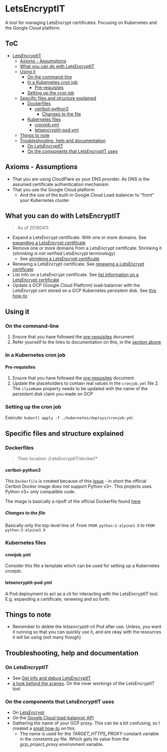 # LetsEncryptIT

A tool for managing LetsEncrypt certificates. Focusing on Kubernetes and the Google Cloud platform.

## ToC <!-- omit in toc -->

- [LetsEncryptIT](#letsencryptit)
  - [Axioms - Assumptions](#axioms---assumptions)
  - [What you can do with LetsEncryptIT](#what-you-can-do-with-letsencryptit)
  - [Using it](#using-it)
    - [On the command-line](#on-the-command-line)
    - [In a Kubernetes cron job](#in-a-kubernetes-cron-job)
      - [Pre-requisites](#pre-requisites)
    - [Setting up the cron job](#setting-up-the-cron-job)
  - [Specific files and structure explained](#specific-files-and-structure-explained)
    - [Dockerfiles](#dockerfiles)
      - [certbot-python3](#certbot-python3)
        - [Changes to the file](#changes-to-the-file)
    - [Kubernetes files](#kubernetes-files)
      - [cronjob.yml](#cronjobyml)
      - [letsencryptit-pod.yml](#letsencryptit-podyml)
  - [Things to note](#things-to-note)
  - [Troubleshooting, help and documentation](#troubleshooting-help-and-documentation)
    - [On LetsEncryptIT](#on-letsencryptit)
    - [On the components that LetsEncryptIT uses](#on-the-components-that-letsencryptit-uses)

## Axioms - Assumptions

- That you are using CloudFlare as your DNS provider. As DNS is the assumed certificate authentication mechanism
- That you use the Google Cloud platform
  - And the use of the built-in Google Cloud Load-balancer to "front" your Kubernetes cluster

## What you can do with LetsEncryptIT

> As of 20190411

- Expand a LetsEncrypt certificate. With one or more domains. See [expanding a LetsEncrypt certificate](./docs/expanding_letsencrypt_cert.md)
- Remove one or more domains from a LetsEncrypt certificate. Shrinking it (_shrinking_ is not verified LetsEncrypt terminology)
  - See [shrinking a LetsEncrypt certificate](./docs/shrink_letsencrypt_cert.md)
- Renewing a LetsEncrypt certificate. See [renewing a LetsEncrypt certificate](./docs/renew_letsencrypt_cert.md)
- List info on a LetsEncrypt certificate. See [list information on a LetsEncrypt certificate](./docs/list_letsencrypt_cert.md)
- Update a GCP (Google Cloud Platform) load-balancer with the LetsEncrypt cert stored on a GCP Kubernetes persistent disk. See [this how-to](./docs/update_gcp_lb_cert.md)

## Using it

### On the command-line

1. Ensure that you have followed the [pre-requisites](./docs/pre_requisites.md) document
2. Refer yourself to the links to documentation on this, in the [section above](#What-you-can–do-with-LetsEncryptIT)

### In a Kubernetes cron job

#### Pre-requisites

1. Ensure that you have followed the [pre-requisites](./docs/pre_requisites.md) document
2. Update the placeholders to contain real values in the `cronjob.yml` file
    2. The `claimName` property needs to be updated with the name of the persistent disk claim you made on GCP

### Setting up the cron job

Execute: `kubectl apply -f ./kubernetes/deploys/cronjob.yml`

## Specific files and structure explained

### Dockerfiles

> Their location: /LetsEncryptIT/docker/*

#### certbot-python3

This `Dockerfile` is created because of this [issue](https://github.com/certbot/certbot/issues/6851) - in short the official Certbot Docker image does not support Python v3+. This projects uses Python v3+ only compatible code.

The image is basically a ripoff of the official Dockerfile found [here](https://github.com/certbot/certbot/blob/master/Dockerfile)

##### Changes to the file

Basically only the top-level line of. From `FROM python:2-alpine3.9` to `FROM python:3-alpine3.9`

### Kubernetes files

#### cronjob.yml

Consider this file a template which can be used for setting up a Kubernetes cronjob.

#### letsencryptit-pod.yml

A Pod deployment to act as a cli for interacting with the LetsEncryptIT tool. E.g. expanding a certificate, renewing and so forth.

## Things to note

- Remember to delete the _letsencryptit-cli_ Pod after use. Unless, you want it running so that you can quickly use it, and are okay with the resources it will be using (not many though)

## Troubleshooting, help and documentation

### On LetsEncryptIT

- See [Get info and debug LetsEncryptIT](./docs/debug_info.md)
- [a look behind the scenes](.docs/behind_scene_technical_details.md). On the inner workings of the LetsEncryptIT tool

### On the components that LetsEncryptIT uses

- On [LetsEncrypt](.docs/help_on_letsencrypt.md)
- On the [Google Cloud load-balancer API](.docs/gcp_lb_api.md)
- Gathering the name of your GCP proxy. This can be a bit confusing, so I created a [small how-to](./docs/gcp_proxy_get_name.md) on this.
  - The name is used for the _TARGET_HTTPS_PROXY_ constant variable in the _constants.py_ file. Which gets its value from the _gcp_project_proxy_ environment variable.